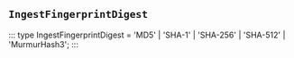 ## `IngestFingerprintDigest`
:::
type IngestFingerprintDigest = 'MD5' | 'SHA-1' | 'SHA-256' | 'SHA-512' | 'MurmurHash3';
:::
